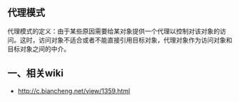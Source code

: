 ## 代理模式

代理模式的定义：由于某些原因需要给某对象提供一个代理以控制对该对象的访问。这时，访问对象不适合或者不能直接引用目标对象，代理对象作为访问对象和目标对象之间的中介。

## 一、相关wiki

- http://c.biancheng.net/view/1359.html